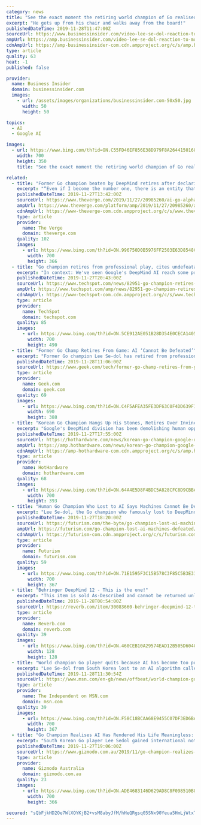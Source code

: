 ```yaml
---
category: news
title: "See the exact moment the retiring world champion of Go realised DeepMind's machine was 'an entity that cannot be defeated'"
excerpt: "He gets up from his chair and walks away from the board!"
publishedDateTime: 2019-11-28T11:47:00Z
sourceUrl: https://www.businessinsider.com/video-lee-se-dol-reaction-to-move-37-and-w102-vs-alphago-2016-3
ampUrl: https://amp.businessinsider.com/video-lee-se-dol-reaction-to-move-37-and-w102-vs-alphago-2016-3
cdnAmpUrl: https://amp-businessinsider-com.cdn.ampproject.org/c/s/amp.businessinsider.com/video-lee-se-dol-reaction-to-move-37-and-w102-vs-alphago-2016-3
type: article
quality: 63
heat: -1
published: false

provider:
  name: Business Insider
  domain: businessinsider.com
  images:
    - url: /assets/images/organizations/businessinsider.com-50x50.jpg
      width: 50
      height: 50

topics:
  - AI
  - Google AI

images:
  - url: https://www.bing.com/th?id=ON.C55FD46EF856E38D979F8A2644150168
    width: 700
    height: 350
    title: "See the exact moment the retiring world champion of Go realised DeepMind's machine was 'an entity that cannot be defeated'"

related:
  - title: "Former Go champion beaten by DeepMind retires after declaring AI invincible"
    excerpt: "“Even if I become the number one, there is an entity that cannot be defeated.” Lee lost 4-1 to DeepMind’s AlphaGo in 2016 For years, Go was considered beyond the reach of even the most sophisticated computer programs. The ancient board game is famously complex, with more possible configurations for pieces than atoms in the observable univers"
    publishedDateTime: 2019-11-27T13:42:00Z
    sourceUrl: https://www.theverge.com/2019/11/27/20985260/ai-go-alphago-lee-se-dol-retired-deepmind-defeat
    ampUrl: https://www.theverge.com/platform/amp/2019/11/27/20985260/ai-go-alphago-lee-se-dol-retired-deepmind-defeat
    cdnAmpUrl: https://www-theverge-com.cdn.ampproject.org/c/s/www.theverge.com/platform/amp/2019/11/27/20985260/ai-go-alphago-lee-se-dol-retired-deepmind-defeat
    type: article
    provider:
      name: The Verge
      domain: theverge.com
    quality: 102
    images:
      - url: https://www.bing.com/th?id=ON.996750D0B5976FF2503E63D8548CAD55
        width: 700
        height: 366
  - title: "Go champion retires from professional play, cites undefeatable AI as the reason"
    excerpt: "In context: We've seen Google's DeepMind AI reach some pretty impressive milestones over the years. It's beaten some of the best DOTA 2 players, it can diagnose eye diseases with the accuracy of 'world-leading' doctors, and DeepMind's AlphaGo system managed to unseat the top Go champions throughout the world. That last set of victories is the ..."
    publishedDateTime: 2019-11-27T20:43:00Z
    sourceUrl: https://www.techspot.com/news/82951-go-champion-retires-professional-play-cites-undefeatable-ai.html
    ampUrl: https://www.techspot.com/amp/news/82951-go-champion-retires-professional-play-cites-undefeatable-ai.html
    cdnAmpUrl: https://www-techspot-com.cdn.ampproject.org/c/s/www.techspot.com/amp/news/82951-go-champion-retires-professional-play-cites-undefeatable-ai.html
    type: article
    provider:
      name: TechSpot
      domain: techspot.com
    quality: 85
    images:
      - url: https://www.bing.com/th?id=ON.5CE912AE051B28D354E0CECA1405D22D
        width: 700
        height: 490
  - title: "Former Go Champ Retires From Game: AI ‘Cannot Be Defeated’"
    excerpt: "Former Go champion Lee Se-dol has retired from professional competition—because artificial intelligence. The South Korean Go master gained global fame in 2016 as the only human to defeat DeepMind’s AlphaGo computer program. Now he’s bowing out of the sport due to the “invincibility” of AI Go programs. “With the debut of AI in Go ..."
    publishedDateTime: 2019-11-28T11:06:00Z
    sourceUrl: https://www.geek.com/tech/former-go-champ-retires-from-game-ai-cannot-be-defeated-1812137/
    type: article
    provider:
      name: Geek.com
      domain: geek.com
    quality: 69
    images:
      - url: https://www.bing.com/th?id=ON.C4F5AFEA35FE3DF63C0F4DD639F1B0F9
        width: 690
        height: 388
  - title: "Korean Go Champion Hangs Up His Stones, Retires Over Invincible Google DeepMind AI"
    excerpt: "Google's DeepMind division has been demolishing human opponents left in right in traditional games like Go (also called Baduk), and even more modern fare like Starcraft. However, one human Go player is calling it quits years after he was defeated by DeepMind AlphaGo AI. Lee Se-dol, a South Korean Go champion told the Yonhap News Agency that he ..."
    publishedDateTime: 2019-11-27T17:55:00Z
    sourceUrl: https://hothardware.com/news/korean-go-champion-google-deepmind-ai-alphago
    ampUrl: https://amp.hothardware.com/news/korean-go-champion-google-deepmind-ai-alphago
    cdnAmpUrl: https://amp-hothardware-com.cdn.ampproject.org/c/s/amp.hothardware.com/news/korean-go-champion-google-deepmind-ai-alphago
    type: article
    provider:
      name: HotHardware
      domain: hothardware.com
    quality: 68
    images:
      - url: https://www.bing.com/th?id=ON.64A4E5D8F4BDC5A828CFC8D9CBBA02EF
        width: 700
        height: 393
  - title: "Human Go Champion Who Lost to AI Says Machines Cannot Be Defeated"
    excerpt: "Lee Se-dol, the Go champion who famously lost to DeepMind’s artificial intelligence player AlphaGo, has thrown in the towel for good. “With the debut of AI in Go games, I’ve realized that I’m not at the top even if I become the number one through frantic efforts,” he told Yanhap. “Even if I become the number one, there is an entity ..."
    publishedDateTime: 2019-11-27T18:20:00Z
    sourceUrl: https://futurism.com/the-byte/go-champion-lost-ai-machines-defeated
    ampUrl: https://futurism.com/go-champion-lost-ai-machines-defeated/amp
    cdnAmpUrl: https://futurism-com.cdn.ampproject.org/c/s/futurism.com/go-champion-lost-ai-machines-defeated/amp
    type: article
    provider:
      name: Futurism
      domain: futurism.com
    quality: 59
    images:
      - url: https://www.bing.com/th?id=ON.71E1595F3C15B578C3F85C5B3E3162E3
        width: 700
        height: 367
  - title: "Behringer DeepMind 12 - This is the one!"
    excerpt: "This item is sold As-Described and cannot be returned unless it arrives in a condition different from how it was described or photographed. Items must be returned in original, as-shipped condition with all original packaging. Taxes are charged in the following regions either by the seller, per their tax policy, or by Reverb as a Marketplace ..."
    publishedDateTime: 2019-11-28T00:54:00Z
    sourceUrl: https://reverb.com/item/30083660-behringer-deepmind-12-this-is-the-one
    type: article
    provider:
      name: Reverb.com
      domain: reverb.com
    quality: 39
    images:
      - url: https://www.bing.com/th?id=ON.460CEB10A29574EAD12B505D604C1D5B
        width: 128
        height: 128
  - title: "World champion Go player quits because AI has become too powerful"
    excerpt: "Lee Se-dol from South Korea lost to an AI algorithm called AlphaGo that had been programmed to play the game by Google's DeepMind in 2016. Despite being the only player to ever win a game against AlphaGo under tournament conditions, the match finished 4-1 in the computer program's favour. \"With the debut of AI in Go games, I've realised that I ..."
    publishedDateTime: 2019-11-28T11:30:54Z
    sourceUrl: https://www.msn.com/en-gb/news/offbeat/world-champion-go-player-quits-because-ai-has-become-too-powerful/ar-BBXstwt
    type: article
    provider:
      name: The Independent on MSN.com
      domain: msn.com
    quality: 39
    images:
      - url: https://www.bing.com/th?id=ON.F58C18BCAA68E9455C07DF3ED6BACE0C
        width: 700
        height: 367
  - title: "Go Champion Realises AI Has Rendered His Life Meaningless: 'There Is An Entity That Cannot Be Defeated'"
    excerpt: "South Korean Go player Lee Sedol gained international notoriety in March 2016 when he took on Google Deepmind’s artificial intelligence AlphaGo. The machine won four out of five matches against Sedol, proving that AI is advanced enough to beat humanity at one of its most complex abstract strategy games. Sedol did not hide his sense of failure ..."
    publishedDateTime: 2019-11-27T19:06:00Z
    sourceUrl: https://www.gizmodo.com.au/2019/11/go-champion-realizes-ai-has-rendered-his-life-meaningless-there-is-an-entity-that-cannot-be-defeated/
    type: article
    provider:
      name: Gizmodo Australia
      domain: gizmodo.com.au
    quality: 23
    images:
      - url: https://www.bing.com/th?id=ON.ADE4683146D629AD8C8F098510B8E6AB
        width: 700
        height: 366

secured: "sQbFjkHD2Oe7WlXOYKjB2+vsM8abyJfM/hHeQRgsq05SNx90Yeua5HmLjWtxTia+aHS9MQsVNm1WYsn1+rHTGIEE6JFmHXt4fK1Q9HVMTz0PYmDEsIViv6agqQWe5bdeUfaPC8Axokq1UbpgW6LM5NTEuwsDgYRVFzR9z57dPbEvG7WF8332f5+vE2wsQ9CDOSiJPIfP2Onzz1DwxXGOtIdPlE+rNhNY9wJ7RPLvch9NaEWgFF7/ZEXAM52z7Ovzv0ZylOjbrgDwiqO7ioYxjw==;FTJHNPSEMSVd17tpWaQODA=="
---
```


